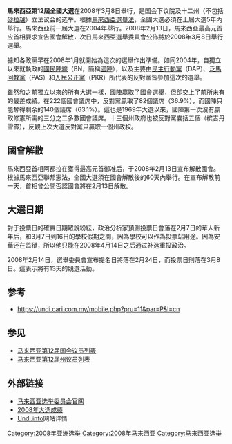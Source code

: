 **馬來西亞第12屆全國大選**在2008年3月8日舉行，是国会下议院及十二州（不包括[砂拉越](../Page/砂拉越.md "wikilink")）立法议会的选举。根據[馬來西亞選舉法](../Page/馬來西亞.md "wikilink")，全國大選必須在上屆大選5年內舉行。馬來西亞前一屆大選在2004年舉行。2008年2月13日，馬來西亞最高元首应首相要求宣告國會解散，次日馬來西亞選舉委員會公佈將於2008年3月8日舉行選舉。

據知各政黨早在2008年1月就開始為這次的選舉作出準備。如同2004年，自獨立以來就執政的[國民陣線](../Page/國民陣線.md "wikilink")（BN，簡稱[國陣](../Page/國陣.md "wikilink")），以及主要由[民主行動黨](../Page/民主行動黨.md "wikilink")（DAP）、[泛馬回教黨](../Page/泛馬回教黨.md "wikilink")（PAS）和[人民公正黨](../Page/人民公正黨.md "wikilink")（PKR）所代表的反對黨皆參加這次的選舉。

雖然和之前獨立以來的所有大選一樣，國陣贏取了國會選舉，但卻交上了前所未有的最差成績。在222個國會議席中，反對黨贏取了82個議席（36.9%），而國陣只能奪得剩余的140個議席（63.1%）。這也是1969年大選以來，國陣第一次沒有贏取修憲所需的三分之二多數國會議席。十三個州政府也被反對黨囊括五個（槟吉丹雪霹），反觀上次大選反對黨只贏取一個州政权。

## 國會解散

馬來西亞首相阿都拉在獲得最高元首御准后，于2008年2月13日宣布解散國會。根據馬來西亞聯邦憲法，全國大選須在國會解散後的60天內舉行。在宣布解散前一天，首相曾公開否認國會將在2月13日解散。

## 大選日期

對于投票日的確實日期眾說紛紜，政治分析家預測投票日會落在2月7日的華人新年后，和3月7日到16日的學校假期之間，因為學校可以作為投票站用途。因為安華还在监狱，所以他只能在2008年4月14日之后通过补选重投政治。

2008年2月14日，選舉委員會宣布提名日將落在2月24日，而投票日則落在3月8日。這表示將有13天的競選活動。

## 参考

  - <https://undi.cari.com.my/mobile.php?pru=11&par=P&l=cn>

## 参见

  - [马来西亚第12届国会议员列表](../Page/马来西亚第12届国会议员列表.md "wikilink")
  - [马来西亚第12届州议员列表](../Page/马来西亚第12届州议员列表.md "wikilink")

## 外部链接

  - [马来西亚选举委员会官网](http://spr.gov.my/)
  - [2008年大选成绩](https://web.archive.org/web/20080308233205/http://pru12.spr.gov.my/spr/)
  - [Undi.info](http://www.undi.info/)网站详情

[Category:2008年亚洲选举](https://zh.wikipedia.org/wiki/Category:2008年亚洲选举 "wikilink")
[Category:2008年马来西亚](https://zh.wikipedia.org/wiki/Category:2008年马来西亚 "wikilink")
[Category:马来西亚选举](https://zh.wikipedia.org/wiki/Category:马来西亚选举 "wikilink")